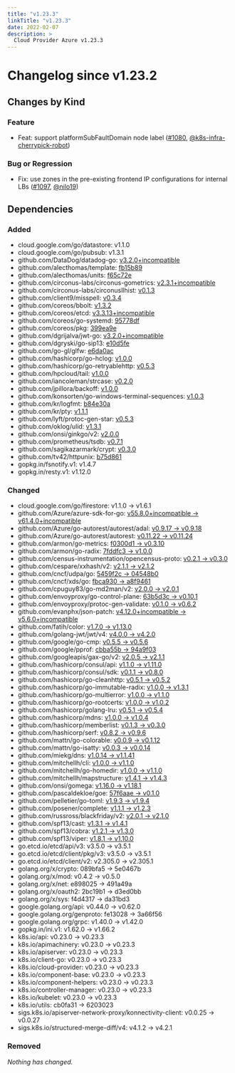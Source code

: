 ```yaml
---
title: "v1.23.3"
linkTitle: "v1.23.3"
date: 2022-02-07
description: >
  Cloud Provider Azure v1.23.3
---
```

# Changelog since v1.23.2

## Changes by Kind

### Feature

- Feat: support platformSubFaultDomain node label ([#1080](https://github.com/kubernetes-sigs/cloud-provider-azure/pull/1080), [@k8s-infra-cherrypick-robot](https://github.com/k8s-infra-cherrypick-robot))

### Bug or Regression

- Fix: use zones in the pre-existing frontend IP configurations for internal LBs ([#1097](https://github.com/kubernetes-sigs/cloud-provider-azure/pull/1097), [@nilo19](https://github.com/nilo19))

## Dependencies

### Added
- cloud.google.com/go/datastore: v1.1.0
- cloud.google.com/go/pubsub: v1.3.1
- github.com/DataDog/datadog-go: [v3.2.0+incompatible](https://github.com/DataDog/datadog-go/tree/v3.2.0)
- github.com/alecthomas/template: [fb15b89](https://github.com/alecthomas/template/tree/fb15b89)
- github.com/alecthomas/units: [f65c72e](https://github.com/alecthomas/units/tree/f65c72e)
- github.com/circonus-labs/circonus-gometrics: [v2.3.1+incompatible](https://github.com/circonus-labs/circonus-gometrics/tree/v2.3.1)
- github.com/circonus-labs/circonusllhist: [v0.1.3](https://github.com/circonus-labs/circonusllhist/tree/v0.1.3)
- github.com/client9/misspell: [v0.3.4](https://github.com/client9/misspell/tree/v0.3.4)
- github.com/coreos/bbolt: [v1.3.2](https://github.com/coreos/bbolt/tree/v1.3.2)
- github.com/coreos/etcd: [v3.3.13+incompatible](https://github.com/coreos/etcd/tree/v3.3.13)
- github.com/coreos/go-systemd: [95778df](https://github.com/coreos/go-systemd/tree/95778df)
- github.com/coreos/pkg: [399ea9e](https://github.com/coreos/pkg/tree/399ea9e)
- github.com/dgrijalva/jwt-go: [v3.2.0+incompatible](https://github.com/dgrijalva/jwt-go/tree/v3.2.0)
- github.com/dgryski/go-sip13: [e10d5fe](https://github.com/dgryski/go-sip13/tree/e10d5fe)
- github.com/go-gl/glfw: [e6da0ac](https://github.com/go-gl/glfw/tree/e6da0ac)
- github.com/hashicorp/go-hclog: [v1.0.0](https://github.com/hashicorp/go-hclog/tree/v1.0.0)
- github.com/hashicorp/go-retryablehttp: [v0.5.3](https://github.com/hashicorp/go-retryablehttp/tree/v0.5.3)
- github.com/hpcloud/tail: [v1.0.0](https://github.com/hpcloud/tail/tree/v1.0.0)
- github.com/iancoleman/strcase: [v0.2.0](https://github.com/iancoleman/strcase/tree/v0.2.0)
- github.com/jpillora/backoff: [v1.0.0](https://github.com/jpillora/backoff/tree/v1.0.0)
- github.com/konsorten/go-windows-terminal-sequences: [v1.0.3](https://github.com/konsorten/go-windows-terminal-sequences/tree/v1.0.3)
- github.com/kr/logfmt: [b84e30a](https://github.com/kr/logfmt/tree/b84e30a)
- github.com/kr/pty: [v1.1.1](https://github.com/kr/pty/tree/v1.1.1)
- github.com/lyft/protoc-gen-star: [v0.5.3](https://github.com/lyft/protoc-gen-star/tree/v0.5.3)
- github.com/oklog/ulid: [v1.3.1](https://github.com/oklog/ulid/tree/v1.3.1)
- github.com/onsi/ginkgo/v2: [v2.0.0](https://github.com/onsi/ginkgo/v2/tree/v2.0.0)
- github.com/prometheus/tsdb: [v0.7.1](https://github.com/prometheus/tsdb/tree/v0.7.1)
- github.com/sagikazarmark/crypt: [v0.3.0](https://github.com/sagikazarmark/crypt/tree/v0.3.0)
- github.com/tv42/httpunix: [b75d861](https://github.com/tv42/httpunix/tree/b75d861)
- gopkg.in/fsnotify.v1: v1.4.7
- gopkg.in/resty.v1: v1.12.0

### Changed
- cloud.google.com/go/firestore: v1.1.0 → v1.6.1
- github.com/Azure/azure-sdk-for-go: [v55.8.0+incompatible → v61.4.0+incompatible](https://github.com/Azure/azure-sdk-for-go/compare/v55.8.0...v61.4.0)
- github.com/Azure/go-autorest/autorest/adal: [v0.9.17 → v0.9.18](https://github.com/Azure/go-autorest/autorest/adal/compare/v0.9.17...v0.9.18)
- github.com/Azure/go-autorest/autorest: [v0.11.22 → v0.11.24](https://github.com/Azure/go-autorest/autorest/compare/v0.11.22...v0.11.24)
- github.com/armon/go-metrics: [f0300d1 → v0.3.10](https://github.com/armon/go-metrics/compare/f0300d1...v0.3.10)
- github.com/armon/go-radix: [7fddfc3 → v1.0.0](https://github.com/armon/go-radix/compare/7fddfc3...v1.0.0)
- github.com/census-instrumentation/opencensus-proto: [v0.2.1 → v0.3.0](https://github.com/census-instrumentation/opencensus-proto/compare/v0.2.1...v0.3.0)
- github.com/cespare/xxhash/v2: [v2.1.1 → v2.1.2](https://github.com/cespare/xxhash/v2/compare/v2.1.1...v2.1.2)
- github.com/cncf/udpa/go: [5459f2c → 04548b0](https://github.com/cncf/udpa/go/compare/5459f2c...04548b0)
- github.com/cncf/xds/go: [fbca930 → a8f9461](https://github.com/cncf/xds/go/compare/fbca930...a8f9461)
- github.com/cpuguy83/go-md2man/v2: [v2.0.0 → v2.0.1](https://github.com/cpuguy83/go-md2man/v2/compare/v2.0.0...v2.0.1)
- github.com/envoyproxy/go-control-plane: [63b5d3c → v0.10.1](https://github.com/envoyproxy/go-control-plane/compare/63b5d3c...v0.10.1)
- github.com/envoyproxy/protoc-gen-validate: [v0.1.0 → v0.6.2](https://github.com/envoyproxy/protoc-gen-validate/compare/v0.1.0...v0.6.2)
- github.com/evanphx/json-patch: [v4.12.0+incompatible → v5.6.0+incompatible](https://github.com/evanphx/json-patch/compare/v4.12.0...v5.6.0)
- github.com/fatih/color: [v1.7.0 → v1.13.0](https://github.com/fatih/color/compare/v1.7.0...v1.13.0)
- github.com/golang-jwt/jwt/v4: [v4.0.0 → v4.2.0](https://github.com/golang-jwt/jwt/v4/compare/v4.0.0...v4.2.0)
- github.com/google/go-cmp: [v0.5.5 → v0.5.6](https://github.com/google/go-cmp/compare/v0.5.5...v0.5.6)
- github.com/google/pprof: [cbba55b → 94a9f03](https://github.com/google/pprof/compare/cbba55b...94a9f03)
- github.com/googleapis/gax-go/v2: [v2.0.5 → v2.1.1](https://github.com/googleapis/gax-go/v2/compare/v2.0.5...v2.1.1)
- github.com/hashicorp/consul/api: [v1.1.0 → v1.11.0](https://github.com/hashicorp/consul/api/compare/v1.1.0...v1.11.0)
- github.com/hashicorp/consul/sdk: [v0.1.1 → v0.8.0](https://github.com/hashicorp/consul/sdk/compare/v0.1.1...v0.8.0)
- github.com/hashicorp/go-cleanhttp: [v0.5.1 → v0.5.2](https://github.com/hashicorp/go-cleanhttp/compare/v0.5.1...v0.5.2)
- github.com/hashicorp/go-immutable-radix: [v1.0.0 → v1.3.1](https://github.com/hashicorp/go-immutable-radix/compare/v1.0.0...v1.3.1)
- github.com/hashicorp/go-multierror: [v1.0.0 → v1.1.0](https://github.com/hashicorp/go-multierror/compare/v1.0.0...v1.1.0)
- github.com/hashicorp/go-rootcerts: [v1.0.0 → v1.0.2](https://github.com/hashicorp/go-rootcerts/compare/v1.0.0...v1.0.2)
- github.com/hashicorp/golang-lru: [v0.5.1 → v0.5.4](https://github.com/hashicorp/golang-lru/compare/v0.5.1...v0.5.4)
- github.com/hashicorp/mdns: [v1.0.0 → v1.0.4](https://github.com/hashicorp/mdns/compare/v1.0.0...v1.0.4)
- github.com/hashicorp/memberlist: [v0.1.3 → v0.3.0](https://github.com/hashicorp/memberlist/compare/v0.1.3...v0.3.0)
- github.com/hashicorp/serf: [v0.8.2 → v0.9.6](https://github.com/hashicorp/serf/compare/v0.8.2...v0.9.6)
- github.com/mattn/go-colorable: [v0.0.9 → v0.1.12](https://github.com/mattn/go-colorable/compare/v0.0.9...v0.1.12)
- github.com/mattn/go-isatty: [v0.0.3 → v0.0.14](https://github.com/mattn/go-isatty/compare/v0.0.3...v0.0.14)
- github.com/miekg/dns: [v1.0.14 → v1.1.41](https://github.com/miekg/dns/compare/v1.0.14...v1.1.41)
- github.com/mitchellh/cli: [v1.0.0 → v1.1.0](https://github.com/mitchellh/cli/compare/v1.0.0...v1.1.0)
- github.com/mitchellh/go-homedir: [v1.0.0 → v1.1.0](https://github.com/mitchellh/go-homedir/compare/v1.0.0...v1.1.0)
- github.com/mitchellh/mapstructure: [v1.4.1 → v1.4.3](https://github.com/mitchellh/mapstructure/compare/v1.4.1...v1.4.3)
- github.com/onsi/gomega: [v1.16.0 → v1.18.1](https://github.com/onsi/gomega/compare/v1.16.0...v1.18.1)
- github.com/pascaldekloe/goe: [57f6aae → v0.1.0](https://github.com/pascaldekloe/goe/compare/57f6aae...v0.1.0)
- github.com/pelletier/go-toml: [v1.9.3 → v1.9.4](https://github.com/pelletier/go-toml/compare/v1.9.3...v1.9.4)
- github.com/posener/complete: [v1.1.1 → v1.2.3](https://github.com/posener/complete/compare/v1.1.1...v1.2.3)
- github.com/russross/blackfriday/v2: [v2.0.1 → v2.1.0](https://github.com/russross/blackfriday/v2/compare/v2.0.1...v2.1.0)
- github.com/spf13/cast: [v1.3.1 → v1.4.1](https://github.com/spf13/cast/compare/v1.3.1...v1.4.1)
- github.com/spf13/cobra: [v1.2.1 → v1.3.0](https://github.com/spf13/cobra/compare/v1.2.1...v1.3.0)
- github.com/spf13/viper: [v1.8.1 → v1.10.0](https://github.com/spf13/viper/compare/v1.8.1...v1.10.0)
- go.etcd.io/etcd/api/v3: v3.5.0 → v3.5.1
- go.etcd.io/etcd/client/pkg/v3: v3.5.0 → v3.5.1
- go.etcd.io/etcd/client/v2: v2.305.0 → v2.305.1
- golang.org/x/crypto: 089bfa5 → 5e0467b
- golang.org/x/mod: v0.4.2 → v0.5.0
- golang.org/x/net: e898025 → 491a49a
- golang.org/x/oauth2: 2bc19b1 → d3ed0bb
- golang.org/x/sys: f4d4317 → da31bd3
- google.golang.org/api: v0.44.0 → v0.62.0
- google.golang.org/genproto: fe13028 → 3a66f56
- google.golang.org/grpc: v1.40.0 → v1.42.0
- gopkg.in/ini.v1: v1.62.0 → v1.66.2
- k8s.io/api: v0.23.0 → v0.23.3
- k8s.io/apimachinery: v0.23.0 → v0.23.3
- k8s.io/apiserver: v0.23.0 → v0.23.3
- k8s.io/client-go: v0.23.0 → v0.23.3
- k8s.io/cloud-provider: v0.23.0 → v0.23.3
- k8s.io/component-base: v0.23.0 → v0.23.3
- k8s.io/component-helpers: v0.23.0 → v0.23.3
- k8s.io/controller-manager: v0.23.0 → v0.23.3
- k8s.io/kubelet: v0.23.0 → v0.23.3
- k8s.io/utils: cb0fa31 → 6203023
- sigs.k8s.io/apiserver-network-proxy/konnectivity-client: v0.0.25 → v0.0.27
- sigs.k8s.io/structured-merge-diff/v4: v4.1.2 → v4.2.1

### Removed
_Nothing has changed._
